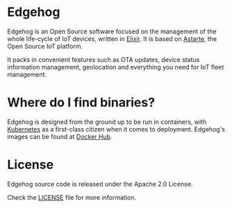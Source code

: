 <!---
  Copyright 2021,2022 SECO Mind Srl

  SPDX-License-Identifier: Apache-2.0
-->

# Edgehog

Edgehog is an Open Source software focused on the management of the whole life-cycle of IoT devices,
written in [Elixir](https://github.com/elixir-lang/elixir). It is based on
[Astarte](https://github.com/astarte-platform/astarte), the Open Source IoT platform.

It packs in convenient features such as OTA updates, device status information management,
geolocation and everything you need for IoT fleet management.

# Where do I find binaries?

Edgehog is designed from the ground up to be run in containers, with
[Kubernetes](https://github.com/kubernetes/kubernetes) as a first-class citizen when it comes to
deployment. Edgehog's images can be found at
[Docker Hub](https://hub.docker.com/u/edgehogdevicemanager).

# License

Edgehog source code is released under the Apache 2.0 License.

Check the [LICENSE](LICENSE) file for more information.
